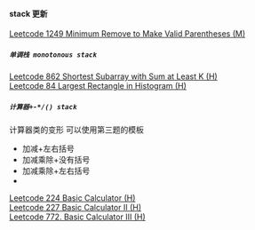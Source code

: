 #### stack 更新

[Leetcode 1249 Minimum Remove to Make Valid Parentheses (M)](https://github.com/zjkang/ds_algorithm/blob/main/python/stack/leetcode_1249_minimum_remove_to_make_valid_parentheses.py)

##### `单调栈 monotonous stack`

[Leetcode 862 Shortest Subarray with Sum at Least K (H)](https://github.com/zjkang/ds_algorithm/blob/main/python/stack/leetcode_0862_shortest_subarray_with_sum%20at_least_k.py)\
[Leetcode 84 Largest Rectangle in Histogram (H)](https://github.com/zjkang/ds_algorithm/blob/main/python/stack/leetcode_0084_largest_rectangle_in_histogram.py)

##### `计算器+-*/() stack`

计算器类的变形
可以使用第三题的模板

- 加减+左右括号
- 加减乘除+没有括号
- 加减乘除+左右括号
- 

[Leetcode 224 Basic Calculator (H)](https://github.com/zjkang/ds_algorithm/blob/main/python/stack/leetcode_0224_basic_calculator.py)\
[Leetcode 227 Basic Calculator II (H)](https://github.com/zjkang/ds_algorithm/blob/main/python/stack/leetcode_0227_basic_calculator_ii.py)\
[Leetcode 772. Basic Calculator III (H)](https://github.com/zjkang/ds_algorithm/blob/main/python/stack/leetcode_0772_basic_calculator_iii.py)
